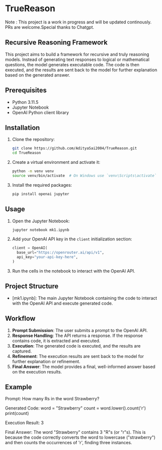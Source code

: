 # TrueReason

Note : This project is a work in progress and will be updated continously. PRs are welcome.Special thanks to Chatgpt.

## Recursive Reasoning Framework

This project aims to build a framework for recursive and truly reasoning models. Instead of generating text responses to logical or mathematical questions, the model generates executable code. The code is then executed, and the results are sent back to the model for further explanation based on the generated answer.

## Prerequisites

- Python 3.11.5
- Jupyter Notebook
- OpenAI Python client library

## Installation

1. Clone the repository:

   ```sh
   git clone https://github.com/AdityaSai2004/TrueReason.git
   cd TrueReason
   ```

2. Create a virtual environment and activate it:

   ```sh
   python -m venv venv
   source venv/bin/activate  # On Windows use `venv\Scripts\activate`
   ```

3. Install the required packages:
   ```sh
   pip install openai jupyter
   ```

## Usage

1. Open the Jupyter Notebook:

   ```sh
   jupyter notebook mk1.ipynb
   ```

2. Add your OpenAI API key in the `client` initialization section:

   ```python
   client = OpenAI(
     base_url="https://openrouter.ai/api/v1",
     api_key="your-api-key-here",
   )
   ```

3. Run the cells in the notebook to interact with the OpenAI API.

## Project Structure

- [mk1.ipynb]: The main Jupyter Notebook containing the code to interact with the OpenAI API and execute generated code.

## Workflow

1. **Prompt Submission**: The user submits a prompt to the OpenAI API.
2. **Response Handling**: The API returns a response. If the response contains code, it is extracted and executed.
3. **Execution**: The generated code is executed, and the results are captured.
4. **Refinement**: The execution results are sent back to the model for further explanation or refinement.
5. **Final Answer**: The model provides a final, well-informed answer based on the execution results.

## Example

Prompt:
How many Rs in the word Strawberry?

Generated Code:
word = "Strawberry"
count = word.lower().count('r')
print(count)

Execution Result:
3

Final Answer:
The word "Strawberry" contains 3 "R"s (or "r"s). This is because the code correctly converts the word to lowercase ("strawberry") and then counts the occurrences of 'r', finding three instances.
